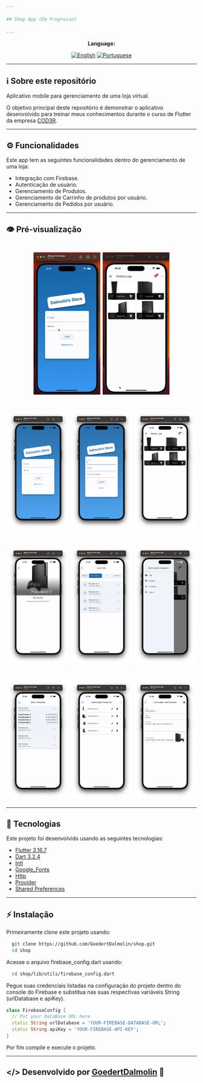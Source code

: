 ```yaml
---

## Shop App (Em Progresso)

---
```


<div align="center">

**Language:**

[![English](https://img.shields.io/badge/Language-English-blueviolet?style=for-the-badge)](README.md)
[![Portuguese](https://img.shields.io/badge/Language-Português-blue?style=for-the-badge)](README.pt-br.md)

</div>

---
## ℹ️ Sobre este repositório
Aplicativo mobile para gerenciamento de uma loja virtual.

O objetivo principal deste repositório é demonstrar o aplicativo desenvolvido para treinar meus conhecimentos durante o curso de Flutter da empresa [COD3R](https://www.udemy.com/course/curso-flutter/).

---
## ⚙️ Funcionalidades
Este app tem as seguintes funcionalidades dentro do gerenciamento de uma loja:

- Integração com Firebase.
- Autenticação de usuário.
- Gerenciamento de Produtos.
- Gerenciamento de Carrinho de produtos por usuário.
- Gerenciamento de Pedidos por usuário.

---
## 👁️ Pré-visualização
<h1 align="center">
<img src='.github/auth_page.gif' width="35%">
<img src='.github/product_detail_animation.gif' width="35%">
</h1>

<h1 align="center">
    <img src=".github/images/1-login-page.png" width="32%">
    <img src=".github/images/2-register-page.png" width="32%">
    <img src=".github/images/3-home-shop-page.png" width="32%">
</h1>

<h1 align="center">
    <img src=".github/images/4-product-detail-page.png" width="32%">
    <img src=".github/images/5-cart-page.png" width="32%">
    <img src=".github/images/6-drawer-menu-page.png" width="32%">
</h1>

<h1 align="center">
    <img src=".github/images/7-orders-page.png" width="32%">
    <img src=".github/images/8-product-list-page.png" width="32%">
    <img src=".github/images/9-product-form-page.png" width="32%">
</h1>

---
## 🧪 Tecnologias
Este projeto foi desenvolvido usando as seguintes tecnologias:

- [Flutter 3.16.7](https://docs.flutter.dev/)
- [Dart 3.2.4](https://dart.dev/)
- [Intl](https://pub.dev/packages/intl)
- [Google_Fonts](https://pub.dev/packages/google_fonts)
- [Http](https://pub.dev/packages/http)
- [Provider](https://pub.dev/packages/provider)
- [Shared Preferences](https://pub.dev/packages/shared_preferences)

---
## ⚡ Instalação

Primeiramente clone este projeto usando:

```bash
  git clone https://github.com/GoedertDalmolin/shop.git
  cd shop
```

Acesse o arquivo firebase_config.dart usando:

```bash
  cd shop/lib/utils/firebase_config.dart
```

Pegue suas credenciais listadas na configuração do projeto dentro do console do Firebase e substitua nas suas respectivas variáveis String (urlDatabase e apiKey).

```dart
class FirebaseConfig {
  // Put your DataBase URL here
  static String urlDatabase = 'YOUR-FIREBASE-DATABASE-URL';
  static String apiKey = 'YOUR-FIREBASE-API-KEY';
}
```

Por fim compile e execute o projeto.

---
</> Desenvolvido por [GoedertDalmolin](https://github.com/GoedertDalmolin) 👋
---
